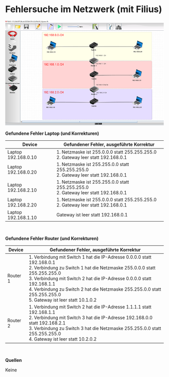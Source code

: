 # Fehlersuche im Netzwerk (mit Filius)

<img src="../../Bilder/N3/P3 Bild3.png">

<br>

**Gefundene Fehler Laptop (und Korrekturen)**

| **Device** | **Gefundener Fehler, ausgeführte Korrektur**    |
|-------------|----|
| Laptop 192.168.0.10 | 1. Netzmaske ist 255.0.0.0 statt 255.255.255.0 <br> 2. Gateway leer statt 192.168.0.1 |
| Laptop 192.168.0.20 | 1. Netzmaske ist 255.255.0.0 statt 255.255.255.0 <br> 2. Gateway leer statt 192.168.0.1 |
| Laptop 192.168.2.10 | 1. Netzmaske ist 255.255.0.0 statt 255.255.255.0 <br> 2. Gateway leer statt 192.168.0.1 |
| Laptop 192.168.2.20 | 1. Netzmaske ist 255.0.0.0 statt 255.255.255.0 <br> 2. Gateway leer statt 192.168.0.1 |
| Laptop 192.168.1.10 | Gateway ist leer statt 192.168.0.1 |

<br>

**Gefundene Fehler Router (und Korrekturen)**

| **Device** | **Gefundener Fehler, ausgeführte Korrektur**    |
|-------------|----|
| Router 1 | 1. Verbindung mit Switch 1 hat die IP-Adresse 0.0.0.0 statt 192.168.0.1 <br> 2. Verbindung zu Switch 1 hat die Netzmaske 255.0.0.0 statt 255.255.255.0 <br> 3. Verbindung mit Switch 2 hat die IP-Adresse 0.0.0.0 statt 192.168.1.1 <br> 4. Verbindung zu Switch 2 hat die Netzmaske 255.255.0.0 statt 255.255.255.0 <br> 5. Gateway ist leer statt 10.1.0.2 |
| Router 2 | 1. Verbindung mit Switch 2 hat die IP-Adresse 1.1.1.1 statt 192.168.1.1 <br> 2. Verbindung mit Switch 3 hat die IP-Adresse 192.168.0.0 statt 192.168.2.1 <br> 3. Verbindung zu Switch 3 hat die Netzmaske 255.255.0.0 statt 255.255.255.0 <br> 4. Gateway ist leer statt 10.2.0.2 |

<br>

**Quellen**

Keine
